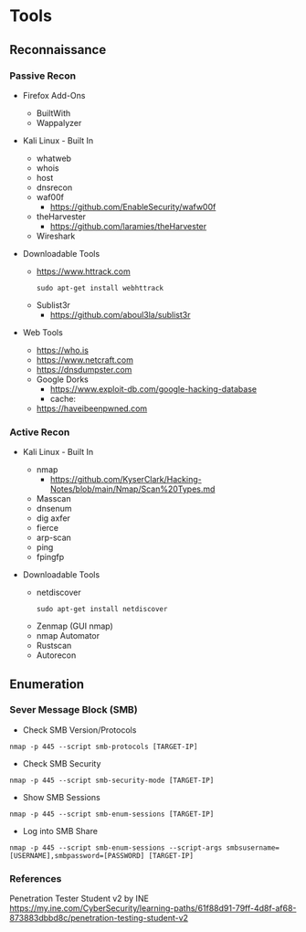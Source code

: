 # Tools

## Reconnaissance
### Passive Recon
* Firefox Add-Ons
   * BuiltWith
   * Wappalyzer  
  
* Kali Linux - Built In
   * whatweb
   * whois
   * host
   * dnsrecon
   * waf00f
      * https://github.com/EnableSecurity/wafw00f
   * theHarvester
      * https://github.com/laramies/theHarvester 
   * Wireshark

* Downloadable Tools
   * https://www.httrack.com 
      ```
      sudo apt-get install webhttrack
      ```
   * Sublist3r
      * https://github.com/aboul3la/sublist3r 
      
      
* Web Tools
   * https://who.is 
   * https://www.netcraft.com
   * https://dnsdumpster.com
   * Google Dorks
      * https://www.exploit-db.com/google-hacking-database
      * cache: 
   * https://haveibeenpwned.com

### Active Recon

* Kali Linux - Built In
   * nmap
      * https://github.com/KyserClark/Hacking-Notes/blob/main/Nmap/Scan%20Types.md 
   * Masscan
   * dnsenum
   * dig axfer 
   * fierce
   * arp-scan
   * ping
   * fpingfp

* Downloadable Tools
   * netdiscover
      ```
      sudo apt-get install netdiscover
      ```  
   * Zenmap (GUI nmap)
   * nmap Automator
   * Rustscan
   * Autorecon
      
## Enumeration

### Sever Message Block (SMB)

* Check SMB Version/Protocols
```
nmap -p 445 --script smb-protocols [TARGET-IP]
```
* Check SMB Security
```
nmap -p 445 --script smb-security-mode [TARGET-IP]
```
* Show SMB Sessions
```
nmap -p 445 --script smb-enum-sessions [TARGET-IP]
```
* Log into SMB Share
```
nmap -p 445 --script smb-enum-sessions --script-args smbsusername=[USERNAME],smbpassword=[PASSWORD] [TARGET-IP]
```
    
### References

Penetration Tester Student v2 by INE  
https://my.ine.com/CyberSecurity/learning-paths/61f88d91-79ff-4d8f-af68-873883dbbd8c/penetration-testing-student-v2
